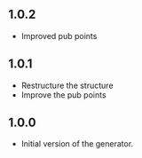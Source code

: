 ## 1.0.2

- Improved pub points

## 1.0.1

- Restructure the structure
- Improve the pub points

## 1.0.0

- Initial version of the generator.
